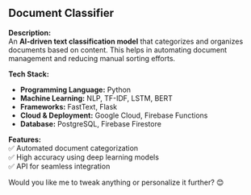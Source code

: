 ##  Document Classifier  
**Description:**  
An **AI-driven text classification model** that categorizes and organizes documents based on content. This helps in automating document management and reducing manual sorting efforts.  

**Tech Stack:**  
- **Programming Language:** Python  
- **Machine Learning:** NLP, TF-IDF, LSTM, BERT  
- **Frameworks:** FastText, Flask  
- **Cloud & Deployment:** Google Cloud, Firebase Functions  
- **Database:** PostgreSQL, Firebase Firestore  

**Features:**  
✅ Automated document categorization  
✅ High accuracy using deep learning models  
✅ API for seamless integration  

Would you like me to tweak anything or personalize it further? 😊
